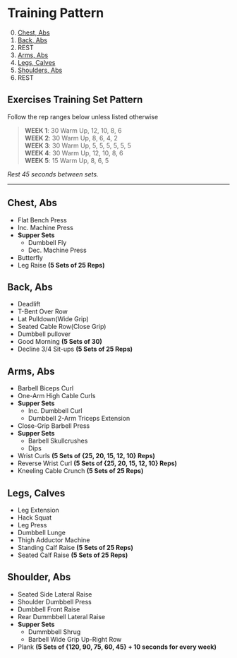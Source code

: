 Training Pattern
===
0. [Chest, Abs](#chest-abs)
1. [Back, Abs](#back-abs)
2. REST
3. [Arms, Abs](#arms-abs)
4. [Legs, Calves](#legs-calves)
5. [Shoulders, Abs](#shoulder-abs)
6. REST

Exercises Training Set Pattern
-----------------
Follow the rep ranges below unless listed otherwise

> **WEEK 1**: 30 Warm Up, 12, 10, 8, 6<br />
> **WEEK 2**: 30 Warm Up, 8, 6, 4, 2<br />
> **WEEK 3**: 30 Warm Up, 5, 5, 5, 5, 5, 5<br />
> **WEEK 4**: 30 Warm Up, 12, 10, 8, 6<br />
> **WEEK 5**: 15 Warm Up, 8, 6, 5<br />

*Rest 45 seconds between sets.*

<hr />

Chest, Abs
-----------------
* Flat Bench Press
* Inc. Machine Press
* **Supper Sets**
   * Dumbbell Fly
   * Dec. Machine Press
* Butterfly
* Leg Raise             **(5 Sets of 25 Reps)**


Back, Abs
-----------------
* Deadlift
* T-Bent Over Row
* Lat Pulldown(Wide Grip)
* Seated Cable Row(Close Grip)
* Dumbbell pullover
* Good Morning          **(5 Sets of 30)**
* Decline 3/4 Sit-ups   **(5 Sets of 25 Reps)**


Arms, Abs
-----------------
* Barbell Biceps Curl
* One-Arm High Cable Curls
* **Supper Sets**
   * Inc. Dumbbell Curl
   * Dumbbell 2-Arm Triceps Extension
* Close-Grip Barbell Press
* **Supper Sets**
   * Barbell Skullcrushes
   * Dips
* Wrist Curls           **(5 Sets of {25, 20, 15, 12, 10} Reps)**
* Reverse Wrist Curl    **(5 Sets of {25, 20, 15, 12, 10} Reps)**
* Kneeling Cable Crunch **(5 Sets of 25 Reps)**

Legs, Calves
-----------------
* Leg Extension
* Hack Squat
* Leg Press
* Dumbbell Lunge
* Thigh Adductor Machine
* Standing Calf Raise   **(5 Sets of 25 Reps)**
* Seated Calf Raise     **(5 Sets of 25 Reps)**


Shoulder, Abs
-----------------
* Seated Side Lateral Raise
* Shoulder Dumbbell Press
* Dumbbell Front Raise
* Rear Dummbbell Lateral Raise
* **Supper Sets**
   * Dummbbell Shrug
   * Barbell Wide Grip Up-Right Row
* Plank                 **(5 Sets of {120, 90, 75, 60, 45} + 10 seconds for every week)**
